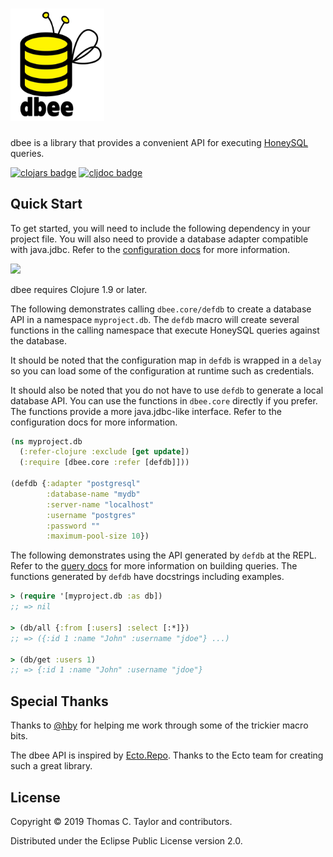 # <img src="./doc/logo.jpeg" alt="dbee" width="150"/>

dbee is a library that provides a convenient API for executing
[HoneySQL](https://github.com/jkk/honeysql) queries.

[![clojars badge](https://img.shields.io/clojars/v/tessellator/dbee.svg)](https://clojars.org/tessellator/dbee)
[![cljdoc badge](https://cljdoc.org/badge/tessellator/dbee)](https://cljdoc.org/d/tessellator/dbee/CURRENT)


## Quick Start

To get started, you will need to include the following dependency in your
project file. You will also need to provide a database adapter compatible with
java.jdbc. Refer to the [configuration docs](/doc/02_configuration.md) for more
information.

![](https://clojars.org/tessellator/dbee/latest-version.svg)

dbee requires Clojure 1.9 or later.


The following demonstrates calling `dbee.core/defdb` to create a database API
in a namespace `myproject.db`. The `defdb` macro will create several functions
in the calling namespace that execute HoneySQL queries against the database.

It should be noted that the configuration map in `defdb` is wrapped in a
`delay` so you can load some of the configuration at runtime such as
credentials.

It should also be noted that you do not have to use `defdb` to generate a local
database API. You can use the functions in `dbee.core` directly if you prefer.
The functions provide a more java.jdbc-like interface. Refer to the
configuration docs for more information.

```clojure
(ns myproject.db
  (:refer-clojure :exclude [get update])
  (:require [dbee.core :refer [defdb]]))

(defdb {:adapter "postgresql"
        :database-name "mydb"
        :server-name "localhost"
        :username "postgres"
        :password ""
        :maximum-pool-size 10})
```

The following demonstrates using the API generated by `defdb` at the REPL. Refer
to the [query docs](/doc/03_queries.md) for more information on building queries.
The functions generated by `defdb` have docstrings including examples.

```clojure
> (require '[myproject.db :as db])
;; => nil

> (db/all {:from [:users] :select [:*]})
;; => ({:id 1 :name "John" :username "jdoe"} ...)

> (db/get :users 1)
;; => {:id 1 :name "John" :username "jdoe"}
```


## Special Thanks

Thanks to [@hby](https://github.com/hby) for helping me work through some of the
trickier macro bits.

The dbee API is inspired by [Ecto.Repo](https://hexdocs.pm/ecto/Ecto.Repo.html).
Thanks to the Ecto team for creating such a great library.


## License

Copyright © 2019 Thomas C. Taylor and contributors.

Distributed under the Eclipse Public License version 2.0.
